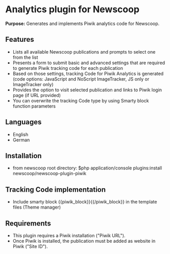 Analytics plugin for Newscoop
=================================

**Purpose:** Generates and implements Piwik analytics code for Newscoop.

Features
-----------
- Lists all available Newscoop publications and prompts to select one from the list
- Presents a form to submit basic and advanced settings that are required to generate Piwik tracking code for each publication
- Based on those settings, tracking Code for Piwik Analytics is generated (code options: JavaScript and NoScript ImageTracker, JS only or ImageTracker only)
- Provides the option to visit selected publication and links to Piwik login page (if URL provided)
- You can overwrite the tracking Code type by using Smarty block function parameters

Languages
------------
- English
- German

Installation
-------------
- from newscoop root directory: $php application/console plugins:install newscoop/newscoop-plugin-piwik

Tracking Code implementation
-----------------------------
- Include smarty block {{piwik_block}}{{/piwik_block}} in the template files (Theme manager)

Requirements
-----------------
- This plugin requires a Piwik installation ("Piwik URL").
- Once Piwik is installed, the publication must be added as website in Piwik ("Site ID").